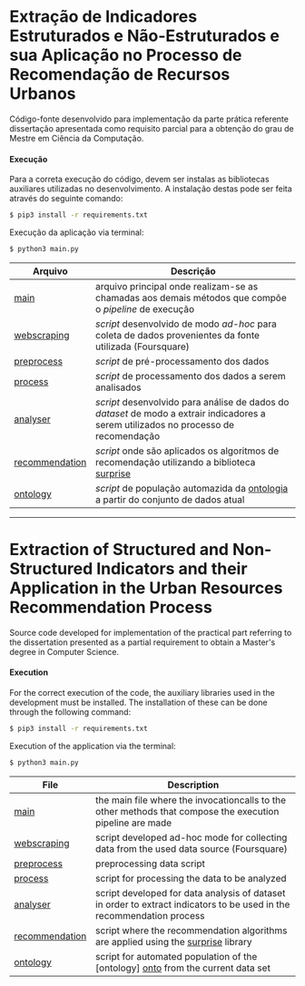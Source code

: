 # Extração de Indicadores Estruturados e Não-Estruturados e sua Aplicação no Processo de Recomendação de Recursos Urbanos

Código-fonte desenvolvido para implementação da parte prática referente dissertação apresentada como requisito parcial
para a obtenção do grau de Mestre em Ciência da Computação.

#### Execução
Para a correta execução do código, devem ser instalas as bibliotecas auxiliares utilizadas no desenvolvimento. A instalação destas pode ser feita através do seguinte comando:

```sh
$ pip3 install -r requirements.txt
```

Execução da aplicação via terminal:

```sh
$ python3 main.py
```

| Arquivo | Descrição |
| ------ | ------ |
| [main][mainfile] | arquivo principal onde realizam-se as chamadas aos demais métodos que compõe o *pipeline* de execução|
| [webscraping][webscrapingfile] | *script* desenvolvido de modo *ad-hoc* para coleta de dados provenientes da fonte utilizada (Foursquare)|
| [preprocess][preprocessfile] | *script* de pré-processamento dos dados |
| [process][processfile] | *script* de processamento dos dados a serem analisados |
| [analyser][analyserfile] | *script* desenvolvido para análise de dados do *dataset* de modo a extrair indicadores a serem utilizados no processo de recomendação |
| [recommendation][recommendationfile] | *script* onde são aplicados os algoritmos de recomendação utilizando a biblioteca [surprise][surpriselib] |
| [ontology][ontologyfile] | *script* de população automazida da [ontologia][onto] a partir do conjunto de dados atual|


***


# Extraction of Structured and Non-Structured Indicators and their Application in the Urban Resources Recommendation Process

Source code developed for implementation of the practical part referring to the dissertation presented as a partial requirement to obtain a Master's degree in Computer Science.

#### Execution
For the correct execution of the code, the auxiliary libraries used in the development must be installed. The installation of these can be done through the following command:

```sh
$ pip3 install -r requirements.txt
```

Execution of the application via the terminal:

```sh
$ python3 main.py
```

| File | Description |
| ------ | ------ |
| [main][mainfile] | the main file where the invocationcalls to the other methods that compose the execution pipeline are made|
| [webscraping][webscrapingfile] | script developed ad-hoc mode for collecting data from the used data source (Foursquare) |
| [preprocess][preprocessfile] | preprocessing data script |
| [process][processfile] |  script for processing the data to be analyzed |
| [analyser][analyserfile] | script developed for data analysis of dataset in order to extract indicators to be used in the recommendation process |
| [recommendation][recommendationfile] |  script where the recommendation algorithms are applied using the [surprise][surpriselib] library |
| [ontology][ontologyfile] | script for automated population of the [ontology] [onto] from the current data set|


[mainfile]: <https://github.com/brendasalenave/dissertacao/blob/master/main.py>
[webscrapingfile]: <https://github.com/brendasalenave/dissertacao/blob/master/webscraping.py>
[preprocessfile]: <https://github.com/brendasalenave/dissertacao/blob/master/preprocess.py>
[processfile]: <https://github.com/brendasalenave/dissertacao/blob/master/process.py>
[analyserfile]: <https://github.com/brendasalenave/dissertacao/blob/master/analyser.py>
[recommendationfile]: <https://github.com/brendasalenave/dissertacao/blob/master/recommendation.py>
[ontologyfile]: <https://github.com/brendasalenave/dissertacao/blob/master/ontology.py>
[onto]: <https://github.com/brendasalenave/dissertacao/tree/master/ontology>
[surpriselib]: <http://surpriselib.com>

